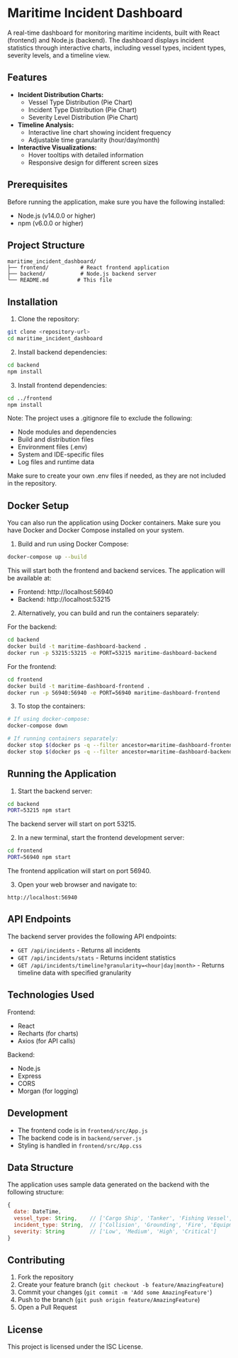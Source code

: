 # Maritime Incident Dashboard

A real-time dashboard for monitoring maritime incidents, built with React (frontend) and Node.js (backend). The dashboard displays incident statistics through interactive charts, including vessel types, incident types, severity levels, and a timeline view.

## Features

- **Incident Distribution Charts:**
  - Vessel Type Distribution (Pie Chart)
  - Incident Type Distribution (Pie Chart)
  - Severity Level Distribution (Pie Chart)
- **Timeline Analysis:**
  - Interactive line chart showing incident frequency
  - Adjustable time granularity (hour/day/month)
- **Interactive Visualizations:**
  - Hover tooltips with detailed information
  - Responsive design for different screen sizes

## Prerequisites

Before running the application, make sure you have the following installed:
- Node.js (v14.0.0 or higher)
- npm (v6.0.0 or higher)

## Project Structure

```
maritime_incident_dashboard/
├── frontend/          # React frontend application
├── backend/           # Node.js backend server
└── README.md         # This file
```

## Installation

1. Clone the repository:
```bash
git clone <repository-url>
cd maritime_incident_dashboard
```

2. Install backend dependencies:
```bash
cd backend
npm install
```

3. Install frontend dependencies:
```bash
cd ../frontend
npm install
```

Note: The project uses a .gitignore file to exclude the following:
- Node modules and dependencies
- Build and distribution files
- Environment files (.env)
- System and IDE-specific files
- Log files and runtime data

Make sure to create your own .env files if needed, as they are not included in the repository.

## Docker Setup

You can also run the application using Docker containers. Make sure you have Docker and Docker Compose installed on your system.

1. Build and run using Docker Compose:
```bash
docker-compose up --build
```

This will start both the frontend and backend services. The application will be available at:
- Frontend: http://localhost:56940
- Backend: http://localhost:53215

2. Alternatively, you can build and run the containers separately:

For the backend:
```bash
cd backend
docker build -t maritime-dashboard-backend .
docker run -p 53215:53215 -e PORT=53215 maritime-dashboard-backend
```

For the frontend:
```bash
cd frontend
docker build -t maritime-dashboard-frontend .
docker run -p 56940:56940 -e PORT=56940 maritime-dashboard-frontend
```

3. To stop the containers:
```bash
# If using docker-compose:
docker-compose down

# If running containers separately:
docker stop $(docker ps -q --filter ancestor=maritime-dashboard-frontend)
docker stop $(docker ps -q --filter ancestor=maritime-dashboard-backend)
```

## Running the Application

1. Start the backend server:
```bash
cd backend
PORT=53215 npm start
```
The backend server will start on port 53215.

2. In a new terminal, start the frontend development server:
```bash
cd frontend
PORT=56940 npm start
```
The frontend application will start on port 56940.

3. Open your web browser and navigate to:
```
http://localhost:56940
```

## API Endpoints

The backend server provides the following API endpoints:

- `GET /api/incidents` - Returns all incidents
- `GET /api/incidents/stats` - Returns incident statistics
- `GET /api/incidents/timeline?granularity=<hour|day|month>` - Returns timeline data with specified granularity

## Technologies Used

Frontend:
- React
- Recharts (for charts)
- Axios (for API calls)

Backend:
- Node.js
- Express
- CORS
- Morgan (for logging)

## Development

- The frontend code is in `frontend/src/App.js`
- The backend code is in `backend/server.js`
- Styling is handled in `frontend/src/App.css`

## Data Structure

The application uses sample data generated on the backend with the following structure:

```javascript
{
  date: DateTime,
  vessel_type: String,    // ['Cargo Ship', 'Tanker', 'Fishing Vessel', 'Passenger Ship', 'Container Ship']
  incident_type: String,  // ['Collision', 'Grounding', 'Fire', 'Equipment Failure', 'Weather Related']
  severity: String        // ['Low', 'Medium', 'High', 'Critical']
}
```

## Contributing

1. Fork the repository
2. Create your feature branch (`git checkout -b feature/AmazingFeature`)
3. Commit your changes (`git commit -m 'Add some AmazingFeature'`)
4. Push to the branch (`git push origin feature/AmazingFeature`)
5. Open a Pull Request

## License

This project is licensed under the ISC License.